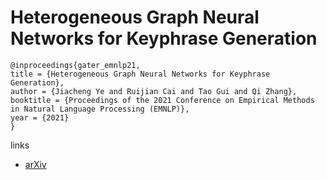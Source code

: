 # Heterogeneous Graph Neural Networks for Keyphrase Generation

```
@inproceedings{gater_emnlp21,
title = {Heterogeneous Graph Neural Networks for Keyphrase Generation},
author = {Jiacheng Ye and Ruijian Cai and Tao Gui and Qi Zhang},
booktitle = {Proceedings of the 2021 Conference on Empirical Methods in Natural Language Processing (EMNLP)},
year = {2021}
}
```

links
- [arXiv](https://arxiv.org/abs/2109.04703)
